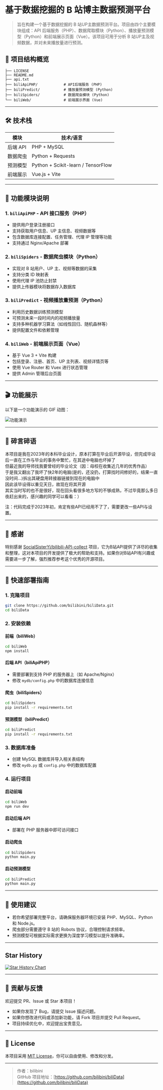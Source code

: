 
# 基于数据挖掘的 B 站博主数据预测平台

> 旨在构建一个基于数据挖掘的 B 站UP主数据预测平台。项目由四个主要模块组成：API 后端服务（PHP）、数据爬取模块（Python）、播放量预测模型（Python）和前端展示页面（Vue）。该项目可用于分析 B 站UP主及视频数据，并对未来播放量进行预测。

## 📁 项目结构概览

```
├── LICENSE
├── README.md
├── api.txt
├── biliApiPHP/            # API后端服务 (PHP)
├── biliPredict/           # 播放量预测模型 (Python)
├── biliSpiders/           # 数据爬虫模块 (Python)
└── biliWeb/               # 前端展示界面 (Vue)
```

---

## 🛠 技术栈

| 模块         | 技术/语言        |
|--------------|------------------|
| 后端 API     | PHP + MySQL      |
| 数据爬虫     | Python + Requests |
| 预测模型     | Python + Scikit-learn / TensorFlow |
| 前端展示     | Vue.js + Vite    |

---

## 🧩 功能模块说明

### 1. `biliApiPHP` - API 接口服务（PHP）

- 提供用户登录注册接口
- 支持获取用户信息、UP 主信息、视频数据等
- 包含数据库连接配置、任务管理、代理 IP 管理等功能
- 支持通过 Nginx/Apache 部署

### 2. `biliSpiders` - 数据爬虫模块（Python）

- 实现对 B 站用户、UP 主、视频等数据的采集
- 支持分类 ID 映射表
- 使用代理 IP 池防止封禁
- 提供上传器模块将数据存入数据库

### 3. `biliPredict` - 视频播放量预测（Python）

- 利用历史数据训练预测模型
- 可预测未来一段时间内的视频播放量
- 支持多种机器学习算法（如线性回归、随机森林等）
- 提供配置文件和依赖管理

### 4. `biliWeb` - 前端展示页面（Vue）

- 基于 Vue 3 + Vite 构建
- 包括登录、注册、首页、UP 主列表、视频详情页等
- 使用 Vue Router 和 Vuex 进行状态管理
- 提供 Admin 管理后台页面

---

## 🎬 功能展示

以下是一个功能演示的 GIF 动图：

![功能演示](./biliData_dome.gif)


---

## 💭 碎言碎语

本项目是我在2023年的本科毕业设计，原本打算在毕业后开源毕设，但完成毕设后一直在工作与毕业的事务中繁忙，在其途中电脑也坏掉了  
但最近我的导师找我要曾经的毕业论文（因：母校在收集近几年的优秀作品）  
于是我又翻出了我坏了快2年的电脑(是的，还没扔，打算找时间修好的，结果一直没时间...)拆出其硬盘用转接器链接到现在的电脑中  
因此该毕设得以重见天日，故现在将其开源  
其实当时写的也不是很好，现在回头看很多地方写的不够成熟，不过毕竟那么多日夜赶出来的，感兴趣的同学可以看看：）  

注：代码完成于2023年初，肯定有些API已经用不了了，需要更改一些API与设置。

---

## 🙏 感谢

特别感谢 [SocialSisterYi/bilibili-API-collect](https://github.com/SocialSisterYi/bilibili-API-collect) 项目，它为B站API提供了详尽的收集和整理，这对本项目的开发提供了极大的帮助和支持。如果你对B站API有兴趣或需要进一步了解，强烈推荐参考这个优秀的开源项目。

---

## 🚀 快速部署指南

### 1. 克隆项目

```bash
git clone https://github.com/bilibini/biliData.git
cd biliData
```

### 2. 安装依赖

#### 前端（biliWeb）

```bash
cd biliWeb
npm install
```

#### 后端 API（biliApiPHP）

- 需要部署到支持 PHP 的服务器上（如 Apache/Nginx）
- 修改 `mydb/config.php` 中的数据库连接信息

#### 爬虫（biliSpiders）

```bash
cd biliSpiders
pip install -r requirements.txt
```

#### 预测模型（biliPredict）

```bash
cd biliPredict
pip install -r requirements.txt
```

### 3. 数据库准备

- 创建 MySQL 数据库并导入相关表结构
- 修改 `mydb.py` 或 `config.php` 中的数据库配置

### 4. 运行项目

#### 启动前端

```bash
cd biliWeb
npm run dev
```

#### 启动后端 API

- 部署在 PHP 服务器中即可访问接口

#### 启动爬虫

```bash
cd biliSpiders
python main.py
```

#### 启动预测模型

```bash
cd biliPredict
python main.py
```

---



## 📌 使用建议

- 若你希望部署完整平台，请确保服务器环境已安装 PHP、MySQL、Python 和 Node.js。
- 爬虫部分需要遵守 B 站的 Robots 协议，合理控制请求频率。
- 预测模型可根据实际需求更换为深度学习模型以提升准确率。

---

## Star History

[![Star History Chart](https://api.star-history.com/svg?repos=bilibini/biliData&type=Date)](https://www.star-history.com/#bilibini/biliData&Date)

---

## 🤝 贡献与反馈

欢迎提交 PR、Issue 或 Star 本项目！

- 如果你发现了 Bug，请提交 Issue 描述问题。
- 如果你想改进代码或添加新功能，请 Fork 项目并提交 Pull Request。
- 项目持续优化中，欢迎提出宝贵意见。

---

## 📄 License

本项目采用 [MIT License](LICENSE)，你可以自由使用、修改和分发。

---

> 作者：bilibini  
> GitHub 项目地址：[https://github.com/bilibini/biliData](https://github.com/bilibini/biliData)

